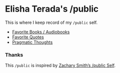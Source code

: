 # Elisha Terada's /public

This is where I keep record of my `/public` self. 

+ [Favorite Books / Audiobooks](BOOKS.md)
+ [Favorite Quotes](QUOTES.md)
+ [Pragmatic Thoughts](THOUGHTS.md)

### Thanks
 
 This `/public` is inspired by [Zachary Smith’s /public Self](https://github.com/zachsmith/public).
